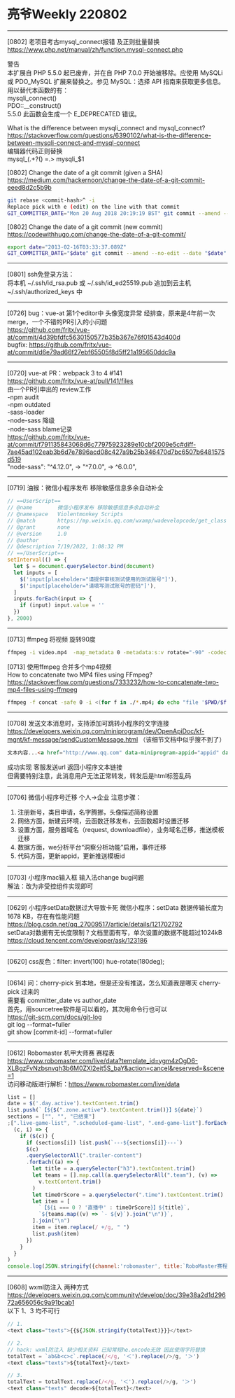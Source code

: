 # 亮爷Weekly 220802

---

[0802] 老项目考古mysql_connect报错 及正则批量替换<br>
https://www.php.net/manual/zh/function.mysql-connect.php

警告<br>
本扩展自 PHP 5.5.0 起已废弃，并在自 PHP 7.0.0 开始被移除。应使用 MySQLi 或 PDO_MySQL 扩展来替换之。参见 MySQL：选择 API 指南来获取更多信息。用以替代本函数的有：<br>
mysqli_connect()<br>
PDO::__construct()<br>
5.5.0	此函数会生成一个 E_DEPRECATED 错误。

What is the difference between mysqli_connect and mysql_connect?<br>
https://stackoverflow.com/questions/6390102/what-is-the-difference-between-mysqli-connect-and-mysql-connect<br>
编辑器代码正则替换<br>
mysql_(.+?\() =.> mysqli_$1

[0802] Change the date of a git commit (given a SHA)<br>
https://medium.com/hackernoon/change-the-date-of-a-git-commit-eeed8d2c5b9b

```sh
git rebase <commit-hash>^ -i
Replace pick with e (edit) on the line with that commit
GIT_COMMITTER_DATE="Mon 20 Aug 2018 20:19:19 BST" git commit --amend --no-edit --date "Mon 20 Aug 2018 20:19:19 BST"
```

[0802] Change the date of a git commit (new commit)<br>
https://codewithhugo.com/change-the-date-of-a-git-commit/

```sh
export date="2013-02-16T03:33:37.089Z"
GIT_COMMITTER_DATE="$date" git commit --amend --no-edit --date "$date"
```

---

[0801] ssh免登录方法：<br>
将本机 ~/.ssh/id_rsa.pub 或 ~/.ssh/id_ed25519.pub 追加到云主机  ~/.ssh/authorized_keys 中

---

[0726] bug：vue-at <Demo> 第1个editor中 头像宽度异常
经排查，原来是4年前一次merge，一个不错的PR引入的小问题<br>
https://github.com/fritx/vue-at/commit/4d39bfdfc5630150577b35b367e76f01543d400d<br>
bugfix: https://github.com/fritx/vue-at/commit/d6e79ad66f27ebf65505f8d5ff21a195650ddc9a

---

[0720] vue-at PR：webpack 3 to 4 #141<br>
https://github.com/fritx/vue-at/pull/141/files<br>
由一个PR引申出的 review工作<br>
-npm audit<br>
-npm outdated<br>
-sass-loader<br>
-node-sass 降级<br>
-node-sass blame记录<br>
https://github.com/fritx/vue-at/commit/f791135843068d6c77975923289e10cbf2009e5c#diff-7ae45ad102eab3b6d7e7896acd08c427a9b25b346470d7bc6507b6481575d519<br>
"node-sass": "^4.12.0",  -> "^7.0.0", -> ^6.0.0",

---

[0719] 油猴：微信小程序发布 移除敏感信息多余自动补全

```js
// ==UserScript==
// @name        微信小程序发布 移除敏感信息多余自动补全
// @namespace   Violentmonkey Scripts
// @match       https://mp.weixin.qq.com/wxamp/wadevelopcode/get_class
// @grant       none
// @version     1.0
// @author      -
// @description 7/19/2022, 1:08:32 PM
// ==/UserScript==
setInterval(() => {
  let $ = document.querySelector.bind(document)
  let inputs = [
    $('input[placeholder="请提供审核测试使用的测试账号"]'),
    $('input[placeholder="请填写测试账号的密码"]'),
  ]
  inputs.forEach(input => {
    if (input) input.value = ''
  })
}, 2000)
```

---

[0713] ffmpeg 将视频 旋转90度

```sh
ffmpeg -i video.mp4  -map_metadata 0 -metadata:s:v rotate="-90" -codec copy output.mp4
```

[0713] 使用ffmpeg 合并多个mp4视频<br>
How to concatenate two MP4 files using FFmpeg?<br>
https://stackoverflow.com/questions/7333232/how-to-concatenate-two-mp4-files-using-ffmpeg

```sh
ffmpeg -f concat -safe 0 -i <(for f in ./*.mp4; do echo "file '$PWD/$f'"; done) -c copy output.mp4
```

---

[0708] 发送文本消息时，支持添加可跳转小程序的文字连接<br>
https://developers.weixin.qq.com/miniprogram/dev/OpenApiDoc/kf-mgnt/kf-message/sendCustomMessage.html （该细节文档中似乎搜不到了）

```html
文本内容...<a href="http://www.qq.com" data-miniprogram-appid="appid" data-miniprogram-path="pages/index/index">点击跳小程序</a>
```

成功实现 客服发送url 返回小程序文本链接<br>
但需要特别注意，此消息用户无法正常转发，转发后是html标签乱码

---

[0706] 微信小程序号迁移 个人->企业 注意步骤：<br>
1. 注册新号，类目申请，名字腾挪，头像描述简称设置
2. 网络方面，新建云环境，云函数迁移发布，云函数超时设置迁移
3. 设置方面，服务器域名（request, downloadfile），业务域名迁移，推送模板迁移
4. 数据方面，we分析平台“洞察分析功能”启用，事件迁移
5. 代码方面，更新appid，更新推送模板id

---

[0703] 小程序mac输入框 输入法change bug问题<br>
解法：改为非受控组件实现即可

---

[0629] 小程序setData数据过大导致卡死
微信小程序：setData 数据传输长度为 1678 KB，存在有性能问题<br>
https://blog.csdn.net/qq_27009517/article/details/121702792<br>
setData对数据有无长度限制？文档里面有写，单次设置的数据不能超过1024kB<br>
https://cloud.tencent.com/developer/ask/123186

---

[0620] css反色：filter: invert(100) hue-rotate(180deg);

---

[0614] 问：cherry-pick 到本地，但是还没有推送，怎么知道我是哪天 cherry-pick 过来的<br>
需要看 committer_date vs author_date<br>
首先，用sourcetree软件是可以看的，其次用命令行也可以<br>
https://git-scm.com/docs/git-log<br>
git log --format=fuller<br>
git show [commit-id] --format=fuller

---

[0612] Robomaster 机甲大师赛 赛程表<br>
https://www.robomaster.com/live/data?template_id=ygm4zOgD6-XLBgzFvNzbsnvqh3b6M0ZXl2eit5S_baY&action=cancel&reserved=&scene=1<br>
访问移动版进行解析：https://www.robomaster.com/live/data

```js
list = []
date = $('.day.active').textContent.trim()
list.push(`【${$(".zone.active").textContent.trim()}】${date}`)
sections = ["", "", "已结束"]
;[".live-game-list", ".scheduled-game-list", ".end-game-list"].forEach(
  (c, i) => {
    if ($(c)) {
      if (sections[i]) list.push(`---${sections[i]}---`)
      $(c)
      .querySelectorAll(".trailer-content")
      .forEach((a) => {
        let title = a.querySelector("h3").textContent.trim()
        let teams = [].map.call(a.querySelectorAll(".team"), (v) =>
          v.textContent.trim()
        )
        let timeOrScore = a.querySelector(".time").textContent.trim()
        let item = [
          `【${i === 0 ? '直播中' : timeOrScore}】${title}`,
          `${teams.map((v) => `- ${v}`).join("\n")}`,
        ].join("\n")
        item = item.replace(/ +/g, " ")
        list.push(item)
      })
    }
  }
)
console.log(JSON.stringify({channel:'robomaster', title:`RoboMaster赛程表 ${date}`, description:list.join("\n\n"),url:'https://mp.weixin.qq.com/s/ua3MRPkjihAPitnNP6y7uQ'}, null, 2))
```

---

[0608] wxml防注入 两种方式<br>
https://developers.weixin.qq.com/community/develop/doc/39e38a2d1d29672a656056c9a91bcab1<br>
以下 1、3 均不可行

```js
// 1.
<text class="texts">{{${JSON.stringify(totalText)}}}</text>

// 2.
// hack: wxml防注入 缺少相关资料 已知常规he.encode无效 因此使用字符替换
totalText = `ab&b<c>c`.replace(/</g, '＜').replace(/>/g, '＞')
<text class="texts">${totalText}</text>

// 3.
totalText = totalText.replace(/</g, '＜').replace(/>/g, '＞')
<text class="texts" decode>${totalText}</text>
```
